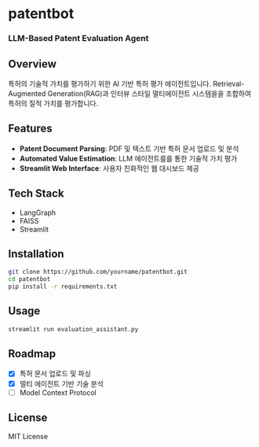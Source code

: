 # patentbot
### LLM-Based Patent Evaluation Agent

## Overview
특허의 기술적 가치를 평가하기 위한 AI 기반 특허 평가 에이전트입니다. Retrieval-Augmented Generation(RAG)과 인터뷰 스타일 멀티에이전트 시스템을을 조합하여 특허의 질적 가치를 평가합니다.

## Features
- **Patent Document Parsing**: PDF 및 텍스트 기반 특허 문서 업로드 및 분석
- **Automated Value Estimation**: LLM 에이전트를를 통한 기술적 가치 평가
- **Streamlit Web Interface**: 사용자 친화적인 웹 대시보드 제공

## Tech Stack
- LangGraph
- FAISS
- Streamlit

## Installation
```bash
git clone https://github.com/yourname/patentbot.git
cd patentbot
pip install -r requirements.txt
```

## Usage
```bash
streamlit run evaluation_assistant.py
```

## Roadmap
- [x] 특허 문서 업로드 및 파싱
- [x] 멀티 에이전트 기반 기술 분석
- [ ] Model Context Protocol 

## License
MIT License

